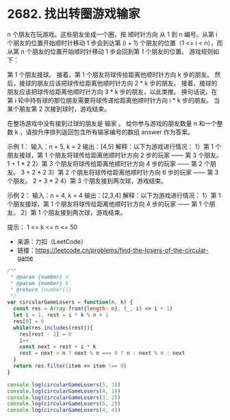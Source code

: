# 2682. 找出转圈游戏输家

n 个朋友在玩游戏。这些朋友坐成一个圈，按 顺时针方向 从 1 到 n 编号。从第 i 个朋友的位置开始顺时针移动 1 步会到达第 (i + 1) 个朋友的位置（1 <= i < n），而从第 n 个朋友的位置开始顺时针移动 1 步会回到第 1 个朋友的位置。
游戏规则如下：

第 1 个朋友接球。
接着，第 1 个朋友将球传给距离他顺时针方向 k 步的朋友。
然后，接球的朋友应该把球传给距离他顺时针方向 2 * k 步的朋友。
接着，接球的朋友应该把球传给距离他顺时针方向 3 * k 步的朋友，以此类推。
换句话说，在第 i 轮中持有球的那位朋友需要将球传递给距离他顺时针方向 i * k 步的朋友。
当某个朋友第 2 次接到球时，游戏结束。

在整场游戏中没有接到过球的朋友是 输家 。
给你参与游戏的朋友数量 n 和一个整数 k ，请按升序排列返回包含所有输家编号的数组 answer 作为答案。

示例 1：
输入：n = 5, k = 2
输出：[4,5]
解释：以下为游戏进行情况：
1）第 1 个朋友接球，第 1 个朋友将球传给距离他顺时针方向 2 步的玩家 —— 第 3 个朋友。 1 + 1 * 2
2）第 3 个朋友将球传给距离他顺时针方向 4 步的玩家 —— 第 2 个朋友。 3 + 2 * 2
3）第 2 个朋友将球传给距离他顺时针方向 6 步的玩家 —— 第 3 个朋友。 2 + 3 * 2
4）第 3 个朋友接到两次球，游戏结束。

示例 2：
输入：n = 4, k = 4
输出：[2,3,4]
解释：以下为游戏进行情况：
1）第 1 个朋友接球，第 1 个朋友将球传给距离他顺时针方向 4 步的玩家 —— 第 1 个朋友。
2）第 1 个朋友接到两次球，游戏结束。

提示：
1 <= k <= n <= 50

- 来源：力扣（LeetCode）
- 链接：https://leetcode.cn/problems/find-the-losers-of-the-circular-game

```javascript
/**
 * @param {number} n
 * @param {number} k
 * @return {number[]}
 */
var circularGameLosers = function(n, k) {
  const res = Array.from({length: n}, (_, i) => i + 1)
  let i = 1, rest = i * k % n + 1
  res[0] = 0
  while(res.includes(rest)){
    res[rest - 1] = 0
    i++
    const next = rest + i * k
    rest = next > n ? next % n === 0 ? n : next % n : next
  }
  return res.filter(item => item !== 0)
}

console.log(circularGameLosers(5, 3))
console.log(circularGameLosers(4, 1))
console.log(circularGameLosers(3, 2))
console.log(circularGameLosers(5, 2))
console.log(circularGameLosers(4, 4))
```
